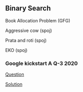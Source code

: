 ## Binary Search

Book Allocation Problem (GFG)


Aggressive cow (spoj)


Prata and roti (spoj)

EKO (spoj)


### Google kickstart A Q-3 2020

[Question](https://codingcompetitions.withgoogle.com/kickstart/round/000000000019ffc7/00000000001d3f5b)


[Solution](https://github.com/BlankCoders/GoogleKickStart2020_Solutions/blob/master/Round%20A/Workout/drishtant-python/workout-sol.png)